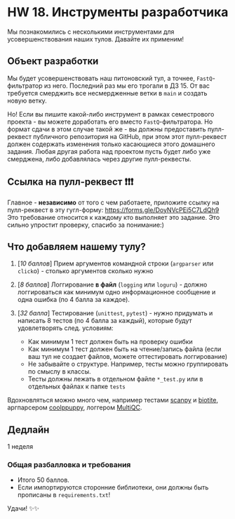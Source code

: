 # HW 18. Инструменты разработчика

Мы познакомились с несколькими инструментами для усовершенствования наших тулов. Давайте их применим!

## Объект разработки

Мы будет усовершенствовать наш питоновский тул, а точнее, `FastQ`-фильтратор из него. Последний раз мы его трогали в ДЗ 15. От вас требуется смерджить все несмердженные ветки в `main` и создать новую ветку.

Но! Если вы пишите какой-либо инструмент в рамках семестрового проекта - вы можете доработать его вместо `FastQ`-фильтратора. Но формат сдачи в этом случае такой же - вы должны предоставить пулл-реквест публичного репозитория на GitHub, при этом этот пулл-реквест должен содержать изменения только касающиеся этого домашнего задания. Любая другая работа над проектом пусть будет либо уже смерджена, либо добавлялась через другие пулл-реквесты.

## Ссылка на пулл-реквест ❗️❗️❗️

Главное - **независимо** от того с чем работаете, приложите ссылку на пулл-реквест в эту гугл-форму: [https://forms.gle/DoyNVcPEi5C7LdQh9
](https://forms.gle/DoyNVcPEi5C7LdQh9)
Это требование относится к каждому кто выполняет это задание. Это сильно упростит проверку, спасибо за понимание:)


## Что добавляем нашему тулу?

1. [*10 баллов*] Прием аргументов командной строки (`argparser` или `click`о) - столько аргументов сколько нужно
2. [*8 баллов*] Логгирование **в файл** (`logging` или `loguru`) -  должно логгироваться как минимум одно информационное сообщение и одна ошибка (по 4 балла за каждое).
3. [*32 балла*] Тестирование (`unittest`, `pytest`) - нужно придумать и написать 8 тестов (по 4 балла за каждый), которые будут удовлетворять след. условиям: 

    - Как минимум 1 тест должен быть на проверку ошибки
    - Как минимум 1 тест должен быть на чтение/запись файла (если ваш тул не создает файлов, можете оттестировать логгирование)
    - Не забывайте о структуре. Например, тесты можно группировать по смыслу в классы.
    - Тесты должны лежать в отдельном файле `*_test.py` или в отдельных файлах к папке `tests`  


Вдохновляться можно много чем, например тестами [scanpy](https://github.com/scverse/scanpy/tree/main/tests) и [biotite](https://github.com/biotite-dev/biotite/tree/main/tests), аргпарсером [coolppuppy](https://github.com/open2c/coolpuppy/blob/master/coolpuppy/CLI.py), логгером [MultiQC](https://github.com/open2c/MultiQC/blob/0154cca7f7b82b92f6bc8cf1ec61cf702a70fd81/multiqc/interactive.py).
## Дедлайн

1 неделя

### Общая разбалловка и требования

- Итого 50 баллов.
- Если импортируются сторонние библиотеки, они должны быть прописаны в `requirements.txt`!


Удачи! ✨✨
